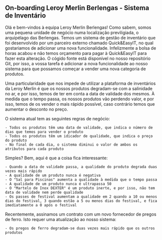 ## On-boarding Leroy Merlin Berlengas - Sistema de Inventário

Olá e bem-vindos à equipa Leroy Merlin Berlengas!
Como sabem, somos uma pequena unidade de negócio numa localização previligiada, o arquipélago das Berlengas.
Temos um sistema de gestão de inventário que foi desenvolvido por um parceiro externo chamado Quick&EasyIT, no qual
gostariamos de adicionar uma nova funcionalidade.
Infelizmente a bolsa de horas acabou e não temos orçamento para pagar à Quick&EasyIT para fazer esta alteração.
O cógido fonte está disponível no nosso repositório Git, por isso, a vossa tarefa é adicionar a nova funcionalidade ao
nosso sistema para que possamos começar a vender uma nova categoria de produtos.

Uma particularidade que nos impede de utilizar a plataforma de inventários da Leroy Merlin é que os nossos produtos
degradam-se com a salinidade no ar, e por isso, temos de ter em conta a data de validade dos mesmos.
À medida que o tempo passa, os nossos produtos vão perdendo valor, e por isso, temos de os vender o mais rápido
possível, caso contrário temos que aumentar o desconto no preço.

O sistema atual tem as seguintes regras de negócio:

    - Todos os produtos têm uma data de validade, que indica o número de dias que temos para vender o produto
    - Todos os produtos têm um idicador de qualidade, que indica o preço do produto
    - No final de cada dia, o sistema diminui o valor de ambos os atributos para cada produto

Simples? Bem, aqui é que a coisa fica interessante:

    - Quando a data de validade passa, a qualidade do produto degrada duas vezes mais rápido
    - A qualidade de um produto nunca é negativa
    - O "Sal para Piscinas" aumenta a qualidade à medida que o tempo passa
    - A qualidade de um produto nunca é ultrapassa 50
    - O "Martelo de Inox DEXTER" é um produto inerte, e por isso, não tem data de validade nem perde qualidade
    - Os passes de festival aumentam a qualidade em 2 quando a 10 ou menos dias do festival, 3 quando estão a 5 ou menos dias do festival, e fica imediatamente a 0 após o festival

Recentemente, assinamos um contrato com um novo fornecedor de pregos de ferro. Isto requer uma atualização ao nosso
sistema:

    - Os pregos de ferro degradam-se duas vezes mais rápido que os outros produtos
